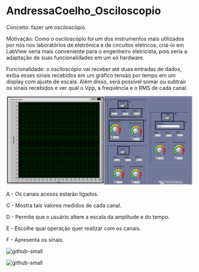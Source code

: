 # AndressaCoelho_Osciloscopio
Conceito: fazer um osciloscópio.

Motivação: Como o osciloscópio foi um dos instrumentos mais  utilizados por nós nos laboratórios de eletrônica e de circuitos elétricos, criá-lo em LabView seria mais conveniente para o engenheiro eletricista, pois seria a adaptação de suas funcionalidades em um só hardware.

Funcionalidade: o osciloscópio vai receber até duas entradas de dados, exiba esses sinais recebidos em um gráfico tensão por tempo em um display com ajuste de escala. Além disso, será possível somar ou subtrair os sinais recebidos e ver qual o Vpp, a frequência e o RMS de cada canal.

![github-small](https://github.com/programacaoee2019/AndressaCoelho_Osciloscopio/blob/master/Front%20Panel.png)

A - Os canais acesos estarão ligados.

C - Mostra tais valores medidos de cada canal.

D - Permite que o usuário altere a escala da amplitude e do tempo.

E - Escolhe qual operação quer realizar com os canais.

F - Apresenta os sinais.

![github-small](https://user-images.githubusercontent.com/48967416/59811220-408f3480-92df-11e9-8c29-2c85abbb367a.jpeg)

![github-small](https://user-images.githubusercontent.com/48967416/59811252-703e3c80-92df-11e9-8b5d-b0aa3dd451fd.jpeg)
